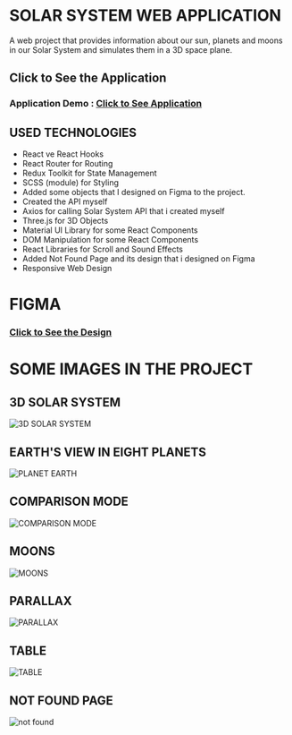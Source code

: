 # SOLAR SYSTEM WEB APPLICATION

A web project that provides information about our sun, planets and moons in our Solar System and simulates them in a 3D space plane.

## Click to See the Application

### Application Demo : [Click to See Application](https://solarsystemapp.netlify.app/)

## USED TECHNOLOGIES

* React ve React Hooks
* React Router for Routing
* Redux Toolkit for State Management
* SCSS (module) for Styling
* Added some objects that I designed on Figma to the project.
* Created the API myself
* Axios for calling Solar System API that i created myself
* Three.js for 3D Objects
* Material UI Library for some React Components
* DOM Manipulation for some React Components
* React Libraries for Scroll and Sound Effects
* Added Not Found Page and its design that i designed on Figma
* Responsive Web Design

# FIGMA

### [Click to See the Design](https://www.figma.com/file/sJf0a77kNKMoXpnqkhCvkC/Solar-System?node-id=0%3A1)

# SOME IMAGES IN THE PROJECT

## 3D SOLAR SYSTEM

![3D SOLAR SYSTEM](https://user-images.githubusercontent.com/98098019/197524961-287e6996-50f5-46a8-8d22-3692e228028d.png)

## EARTH'S VIEW IN EIGHT PLANETS 

![PLANET EARTH](https://user-images.githubusercontent.com/98098019/197525179-0719bfaa-2d82-4eab-8166-72da6b934087.png)

## COMPARISON MODE

![COMPARISON MODE](https://user-images.githubusercontent.com/98098019/197525297-45c5475a-26fb-4e52-ac38-7a9795ba4144.png)

## MOONS

![MOONS](https://user-images.githubusercontent.com/98098019/197525360-43fd7790-2da4-41c6-bc2a-bf365d6e9905.png)

## PARALLAX

![PARALLAX](https://user-images.githubusercontent.com/98098019/197525412-73853269-e59a-4a67-854d-5ed7858d45e9.png)

## TABLE

![TABLE](https://user-images.githubusercontent.com/98098019/197525488-d7b83f84-63ba-41d9-be5d-59198078c866.png)

## NOT FOUND PAGE

![not found](https://user-images.githubusercontent.com/98098019/197525539-441ca21f-fe10-415a-85d5-4a4277842fa5.png)




